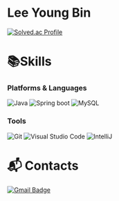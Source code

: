 # Lee Young Bin
[![Solved.ac Profile](http://mazassumnida.wtf/api/v2/generate_badge?boj=tina4686)](https://solved.ac/tina4686/)

# 📚Skills
### Platforms & Languages
![Java](https://img.shields.io/badge/Java-007396.svg?&style=for-the-badge&logo=Java&logoColor=white)
![Spring boot](https://img.shields.io/badge/spring%20boot-6DB33F.svg?&style=for-the-badge&logo=springboot&logoColor=white)
![MySQL](https://img.shields.io/badge/mysql-4479A1.svg?&style=for-the-badge&logo=mysql&logoColor=white)

### Tools
![Git](https://img.shields.io/badge/Git-F05032.svg?&style=for-the-badge&logo=Git&logoColor=white)
![Visual Studio Code](https://img.shields.io/badge/Visual%20Studio%20Code-007ACC.svg?&style=for-the-badge&logo=Visual%20Studio%20Code&logoColor=white)
![IntelliJ](https://img.shields.io/badge/intellijidea-000000.svg?&style=for-the-badge&logo=intellijidea&logoColor=white)

# :mailbox_with_mail: Contacts
[![Gmail Badge](https://img.shields.io/badge/Gmail-d14836?style=flat-square&logo=Gmail&logoColor=white&link=mailto:tina4686@gmail.com)](mailto:tina4686@gmail.com)
